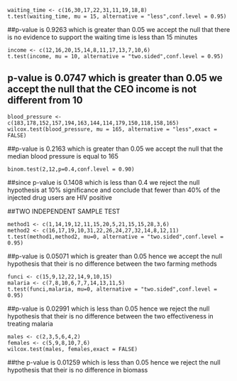 

```{r }
waiting_time <- c(16,30,17,22,31,11,19,18,8)
t.test(waiting_time, mu = 15, alternative = "less",conf.level = 0.95)
```

##p-value is 0.9263 which is greater than 0.05 we accept the null that there is no evidence to support the waiting time is less than 15 minutes

```{r }
income <- c(12,16,20,15,14,8,11,17,13,7,10,6)
t.test(income, mu = 10, alternative = "two.sided",conf.level = 0.95)
```

## p-value is 0.0747 which is greater than 0.05 we accept the null that the CEO income is not different from 10

```{r }
blood_pressure <- c(183,178,152,157,194,163,144,114,179,150,118,158,165)
wilcox.test(blood_pressure, mu = 165, alternative = "less",exact = FALSE)
```

##p-value is 0.2163 which is greater than 0.05 we accept the null that the median blood pressure is equal to 165

```{r }
binom.test(2,12,p=0.4,conf.level = 0.90)
```

##since p-value is 0.1408 which is less than 0.4 we reject the null hypothesis at 10% significance and conclude that fewer than 40% of the injected drug users are HIV positive

##TWO INDEPENDENT SAMPLE TEST

```{r}
method1 <- c(1,14,19,12,11,15,20,5,21,15,15,28,3,6)
method2 <- c(16,17,19,10,31,22,26,24,27,32,14,8,12,11)
t.test(method1,method2, mu=0, alternative = "two.sided",conf.level = 0.95)
```

##p-value is 0.05071 which is greater than 0.05 hence we accept the null hypothesis that their is no difference between the two farming methods

```{r}
funci <- c(15,9,12,22,14,9,10,15)
malaria <- c(7,8,10,6,7,7,14,13,11,5)
t.test(funci,malaria, mu=0, alternative = "two.sided",conf.level = 0.95)
```

##p-value is 0.02991 which is less than 0.05 hence we reject the null hypothesis that their is no difference between the two effectiveness in treating malaria

```{r}
males <- c(2,3,5,6,4,2)
females <- c(5,9,8,10,7,6)
wilcox.test(males, females,exact = FALSE)
```

##the p-value is 0.01259 which is less than 0.05 hence we reject the null hypothesis that their is no difference in biomass
